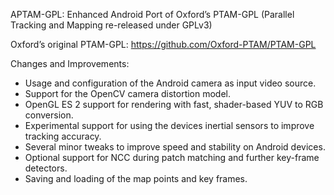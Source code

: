 APTAM-GPL: Enhanced Android Port of Oxford’s PTAM-GPL (Parallel Tracking and Mapping re-released under GPLv3)

Oxford’s original PTAM-GPL: https://github.com/Oxford-PTAM/PTAM-GPL

Changes and Improvements:

- Usage and configuration of the Android camera as input video source.
- Support for the OpenCV camera distortion model.
- OpenGL ES 2 support for rendering with fast, shader-based YUV to RGB conversion.
- Experimental support for using the devices inertial sensors to improve tracking accuracy.
- Several minor tweaks to improve speed and stability on Android devices.
- Optional support for NCC during patch matching and further key-frame detectors.
- Saving and loading of the map points and key frames.
